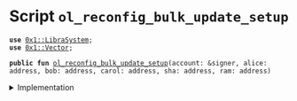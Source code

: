 
<a name="ol_reconfig_bulk_update_setup"></a>

# Script `ol_reconfig_bulk_update_setup`





<pre><code><b>use</b> <a href="../../modules/doc/LibraSystem.md#0x1_LibraSystem">0x1::LibraSystem</a>;
<b>use</b> <a href="../../modules/doc/Vector.md#0x1_Vector">0x1::Vector</a>;
</code></pre>




<pre><code><b>public</b> <b>fun</b> <a href="ol_reconfig_bulk_update_setup.md#ol_reconfig_bulk_update_setup">ol_reconfig_bulk_update_setup</a>(account: &signer, alice: address, bob: address, carol: address, sha: address, ram: address)
</code></pre>



<details>
<summary>Implementation</summary>


<pre><code><b>fun</b> <a href="ol_reconfig_bulk_update_setup.md#ol_reconfig_bulk_update_setup">ol_reconfig_bulk_update_setup</a>(account: &signer, alice: address, bob: address, carol: address,
    sha: address, ram: address) {
    // Create vector of desired validators
    <b>let</b> vec = <a href="../../modules/doc/Vector.md#0x1_Vector_empty">Vector::empty</a>();
    <a href="../../modules/doc/Vector.md#0x1_Vector_push_back">Vector::push_back</a>&lt;address&gt;(&<b>mut</b> vec, alice);
    <a href="../../modules/doc/Vector.md#0x1_Vector_push_back">Vector::push_back</a>&lt;address&gt;(&<b>mut</b> vec, bob);
    <a href="../../modules/doc/Vector.md#0x1_Vector_push_back">Vector::push_back</a>&lt;address&gt;(&<b>mut</b> vec, carol);
    <a href="../../modules/doc/Vector.md#0x1_Vector_push_back">Vector::push_back</a>&lt;address&gt;(&<b>mut</b> vec, sha);
    <a href="../../modules/doc/Vector.md#0x1_Vector_push_back">Vector::push_back</a>&lt;address&gt;(&<b>mut</b> vec, ram);
    <b>assert</b>(<a href="../../modules/doc/Vector.md#0x1_Vector_length">Vector::length</a>&lt;address&gt;(&vec) == 5, 1);

    // Set this <b>to</b> be the validator set
    <a href="../../modules/doc/LibraSystem.md#0x1_LibraSystem_bulk_update_validators">LibraSystem::bulk_update_validators</a>(account, vec);

    // Tests on initial validator set
    <b>assert</b>(<a href="../../modules/doc/LibraSystem.md#0x1_LibraSystem_validator_set_size">LibraSystem::validator_set_size</a>() == 5, 2);
    <b>assert</b>(<a href="../../modules/doc/LibraSystem.md#0x1_LibraSystem_is_validator">LibraSystem::is_validator</a>(sha) == <b>true</b>, 3);
    <b>assert</b>(<a href="../../modules/doc/LibraSystem.md#0x1_LibraSystem_is_validator">LibraSystem::is_validator</a>(alice) == <b>true</b>, 4);
}
</code></pre>



</details>


[//]: # ("File containing references which can be used from documentation")
[ACCESS_CONTROL]: https://github.com/libra/lip/blob/master/lips/lip-2.md
[ROLE]: https://github.com/libra/lip/blob/master/lips/lip-2.md#roles
[PERMISSION]: https://github.com/libra/lip/blob/master/lips/lip-2.md#permissions
